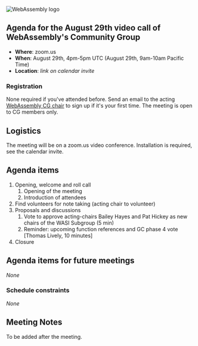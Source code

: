 ![WebAssembly logo](/images/WebAssembly.png)

## Agenda for the August 29th video call of WebAssembly's Community Group

- **Where**: zoom.us
- **When**: August 29th, 4pm-5pm UTC (August 29th, 9am-10am Pacific Time)
- **Location**: *link on calendar invite*

### Registration

None required if you've attended before. Send an email to the acting [WebAssembly CG chair](mailto:webassembly-cg-chair@chromium.org)
to sign up if it's your first time. The meeting is open to CG members only.

## Logistics

The meeting will be on a zoom.us video conference.
Installation is required, see the calendar invite.

## Agenda items

1. Opening, welcome and roll call
    1. Opening of the meeting
    1. Introduction of attendees
1. Find volunteers for note taking (acting chair to volunteer)
1. Proposals and discussions
   1. Vote to approve acting-chairs Bailey Hayes and Pat Hickey as new chairs of the WASI Subgroup (5 min)
   1. Reminder: upcoming function references and GC phase 4 vote [Thomas Lively, 10 minutes]
1. Closure

## Agenda items for future meetings

*None*

### Schedule constraints

*None*

## Meeting Notes

To be added after the meeting.
